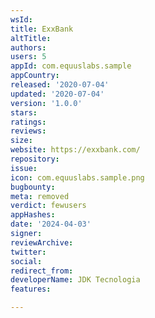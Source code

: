 ```yaml
---
wsId: 
title: ExxBank
altTitle: 
authors: 
users: 5
appId: com.equuslabs.sample
appCountry: 
released: '2020-07-04'
updated: '2020-07-04'
version: '1.0.0'
stars: 
ratings: 
reviews: 
size: 
website: https://exxbank.com/
repository: 
issue: 
icon: com.equuslabs.sample.png
bugbounty: 
meta: removed
verdict: fewusers
appHashes: 
date: '2024-04-03'
signer: 
reviewArchive: 
twitter: 
social: 
redirect_from: 
developerName: JDK Tecnologia
features: 

---
```


